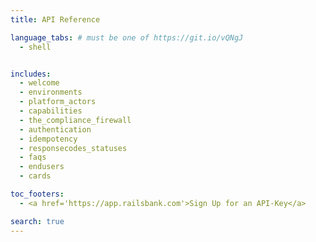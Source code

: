 ```yaml
---
title: API Reference

language_tabs: # must be one of https://git.io/vQNgJ
  - shell


includes:
  - welcome
  - environments
  - platform_actors
  - capabilities
  - the_compliance_firewall
  - authentication
  - idempotency
  - responsecodes_statuses
  - faqs
  - endusers
  - cards

toc_footers:
  - <a href='https://app.railsbank.com'>Sign Up for an API-Key</a>

search: true
---
```


